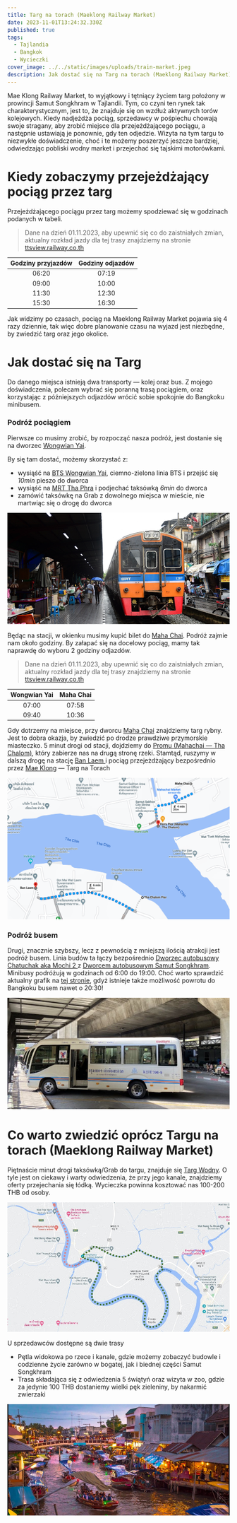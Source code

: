 ```yaml
---
title: Targ na torach (Maeklong Railway Market)
date: 2023-11-01T13:24:32.330Z
published: true
tags:
  - Tajlandia
  - Bangkok
  - Wycieczki
cover_image: ../../static/images/uploads/train-market.jpeg
description: Jak dostać się na Targ na torach (Maeklong Railway Market), leżący w prowincji Samut Songkhram obok Bangkoku. Co warto na nim zobaczyć i czego możemy się spodziewać.
---
```

Mae Klong Railway Market, to wyjątkowy i tętniący życiem targ położony w prowincji Samut Songkhram w Tajlandii. Tym, co czyni ten rynek tak charakterystycznym, jest to, że znajduje się on wzdłuż aktywnych torów kolejowych. Kiedy nadjeżdża pociąg, sprzedawcy w pośpiechu chowają swoje stragany, aby zrobić miejsce dla przejeżdżającego pociągu, a następnie ustawiają je ponownie, gdy ten odjedzie. Wizyta na tym targu to niezwykłe doświadczenie, choć i te możemy poszerzyć jeszcze bardziej, odwiedzając pobliski wodny market i przejechać się tajskimi motorówkami.

# Kiedy zobaczymy przejeżdżający pociąg przez targ
Przejeżdżającego pociągu przez targ możemy spodziewać się w godzinach podanych w tabeli.

> Dane na dzień 01.11.2023, aby upewnić się co do zaistniałych zmian, aktualny rozkład jazdy dla tej trasy znajdziemy na stronie [ttsview.railway.co.th](https://ttsview.railway.co.th/SRT_Schedule2022.php?ln=th&line=6&trip=2)

| Godziny przyjazdów | Godziny odjazdów |
|:------------------:|:----------------:|
|       06:20        |      07:19       |
|       09:00        |      10:00       | 
|       11:30        |      12:30       |
|       15:30        |      16:30       |

Jak widzimy po czasach, pociąg na Maeklong Railway Market pojawia się 4 razy dziennie, tak więc dobre planowanie czasu na wyjazd jest niezbędne, by zwiedzić targ oraz jego okolice.

# Jak dostać się na Targ
Do danego miejsca istnieją dwa transporty — kolej oraz bus. Z mojego doświadczenia, polecam wybrać się poranną trasą pociągiem, oraz korzystając z późniejszych odjazdów wrócić sobie spokojnie do Bangkoku minibusem.

### Podróż pociągiem
Pierwsze co musimy zrobić, by rozpocząć nasza podróż, jest dostanie się na dworzec [Wongwian Yai](https://maps.app.goo.gl/pNPW8oABNRr6rUEQ8). 

By się tam dostać, możemy skorzystać z:
- wysiąść na [BTS Wongwian Yai](https://maps.app.goo.gl/QCscKoDpWrXv5RoXA), ciemno-zielona linia BTS i przejść się _10min_ pieszo do dworca
- wysiąść na [MRT Tha Phra](https://maps.app.goo.gl/KArk58f9pAe1Xvjq9) i podjechać taksówką _6min_ do dworca
- zamówić taksówkę na Grab z dowolnego miejsca w mieście, nie martwiąc się o drogę do dworca

![Wongwian Yai](../../static/images/uploads/wongwian-yai-train-station.png "Wongwian Yai")

Będąc na stacji, w okienku musimy kupić bilet do [Maha Chai](https://maps.app.goo.gl/SggutnM85PsNCp8u5). Podróż zajmie nam około godziny. By załapać się na docelowy pociąg, mamy tak naprawdę do wyboru 2 godziny odjazdów. 

> Dane na dzień 01.11.2023, aby upewnić się co do zaistniałych zmian, aktualny rozkład jazdy dla tej trasy znajdziemy na stronie [ttsview.railway.co.th](https://ttsview.railway.co.th/SRT_Schedule2022.php?ln=th&line=6&trip=2)

| Wongwian Yai | Maha Chai |
|:------------:|:---------:|
|    07:00     |   07:58   |
|    09:40     |   10:36   |

Gdy dotrzemy na miejsce, przy dworcu [Maha Chai](https://maps.app.goo.gl/SggutnM85PsNCp8u5) znajdziemy targ rybny. Jest to dobra okazja, by zwiedzić po drodze prawdziwe przymorskie miasteczko. 5 minut drogi od stacji, dojdziemy do [Promu (Mahachai — Tha Chalom)](https://maps.app.goo.gl/p2XQ4jtGutcC4psv9), który zabierze nas na drugą stronę rzeki. Stamtąd, ruszymy w dalszą drogę na stację [Ban Laem
](https://maps.app.goo.gl/6k3f8baz2WpQW6HB8) i pociąg przejeżdżający bezpośrednio przez [Mae Klong](https://maps.app.goo.gl/pwpUgjsEAkwfNu7x7) — Targ na Torach

![Maha Chai to Pier](../../static/images/uploads/map-maha-chai-to-pier.png "Maha Chai to Pier")

### Podróż busem
Drugi, znacznie szybszy, lecz z pewnością z mniejszą ilością atrakcji jest podróż busem. Linia budów ta łączy bezpośrednio [Dworzec autobusowy Chatuchak aka Mochi 2
](https://maps.app.goo.gl/s99GhJtT1roWugxM8) z [Dworcem autobusowym Samut Songkhram](https://maps.app.goo.gl/RhRjMnqaXcFCKAre6). Minibusy podróżują w godzinach od 6:00 do 19:00. Choć warto sprawdzić aktualny grafik na [tej stronie](https://gogo.town/route/bangkok-samutsongkram-maeklong/), gdyż istnieje także możliwość powrotu do Bangkoku busem nawet o 20:30!

![Bangkok amphawa maeklong minibus](../../static/images/uploads/bangkok-amphawa-maeklong-minibus.jpeg "Bangkok amphawa maeklong minibus")

# Co warto zwiedzić oprócz Targu na torach (Maeklong Railway Market)
Piętnaście minut drogi taksówką/Grab do targu, znajduje się [Targ Wodny](https://maps.app.goo.gl/iENJrJNz7kYC4V7A7). O tyle jest on ciekawy i warty odwiedzenia, że przy jego kanale, znajdziemy oferty przejechania się łódką. Wycieczka powinna kosztować nas 100-200 THB od osoby.

![Floating market train market boat map](../../static/images/uploads/floating-market-train-market-boat-map.jpeg "Floating market train market boat map")

U sprzedawców dostępne są dwie trasy
- Pętla widokowa po rzece i kanale, gdzie możemy zobaczyć budowle i codzienne życie zarówno w bogatej, jak i biednej części Samut Songkhram
- Trasa składająca się z odwiedzenia 5 świątyń oraz wizyta w zoo, gdzie za jedynie 100 THB dostaniemy wielki pęk zieleniny, by nakarmić zwierzaki

![Floating market train market](../../static/images/uploads/amphawa-floating-market.jpeg "Floating market train market")
